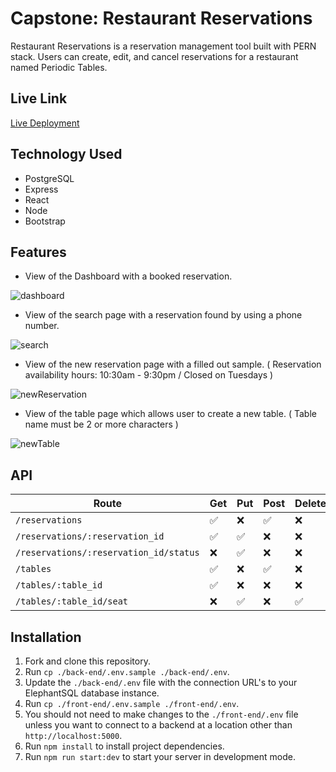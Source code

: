 # Capstone: Restaurant Reservations

Restaurant Reservations is a reservation management tool built with PERN stack. Users can create, edit, and cancel reservations for a restaurant named Periodic Tables.


## Live Link

[Live Deployment](https://fc-rr-frontend.herokuapp.com/)


## Technology Used

- PostgreSQL
- Express
- React
- Node
- Bootstrap


## Features

- View of the Dashboard with a booked reservation.

![dashboard](/images/dashboard.png)

- View of the search page with a reservation found by using a phone number.

![search](/images/search.png)

- View of the new reservation page with a filled out sample. ( Reservation availability hours: 10:30am - 9:30pm / Closed on Tuesdays )

![newReservation](/images/newReservation.png)

- View of the table page which allows user to create a new table. ( Table name must be 2 or more characters )

![newTable](/images/newTable.png)


## API

| Route       | Get         | Put        | Post         | Delete       |      
| ----------- | ----------- | ---------- | ------------ | ------------ |
| ```/reservations```      | ✅      |❌      | ✅    |       ❌       |
| ```/reservations/:reservation_id```   | ✅        | ✅       | ❌         | ❌         |
| ```/reservations/:reservation_id/status```      | ❌      |✅      | ❌    |       ❌       |
| ```/tables```   | ✅        | ❌       | ✅         | ❌         |
| ```/tables/:table_id```   | ✅        | ❌       | ❌         | ❌         |
| ```/tables/:table_id/seat```   | ❌        | ✅       | ❌         | ✅         |


## Installation

1. Fork and clone this repository.
1. Run `cp ./back-end/.env.sample ./back-end/.env`.
1. Update the `./back-end/.env` file with the connection URL's to your ElephantSQL database instance.
1. Run `cp ./front-end/.env.sample ./front-end/.env`.
1. You should not need to make changes to the `./front-end/.env` file unless you want to connect to a backend at a location other than `http://localhost:5000`.
1. Run `npm install` to install project dependencies.
1. Run `npm run start:dev` to start your server in development mode.
